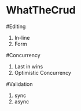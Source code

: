 # WhatTheCrud

#Editing
  1. In-line
  2. Form

#Concurrency
  1. Last in wins
  2. Optimistic Concurrency

#Validation
  1. sync
  2. async
